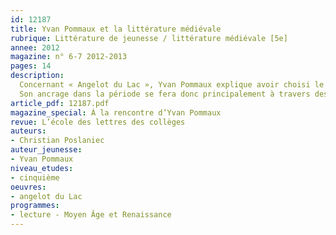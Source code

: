 ```yaml
---
id: 12187
title: Yvan Pommaux et la littérature médiévale 
rubrique: Littérature de jeunesse / littérature médiévale [5e]
annee: 2012
magazine: n° 6-7 2012-2013
pages: 14
description: 
  Concernant « Angelot du Lac », Yvan Pommaux explique avoir choisi le Moyen Âge pour une raison précise, sans goût particulier pour cette période – il avait envie de mettre en scène une « bande d’enfants livrés à eux-mêmes ». Le Moyen Âge, époque historique sur laquelle il pouvait aisément s’informer, permettait cette situation – « Je me suis beaucoup documenté, et puis j’ai rangé la quasi-totalité de cette documentation, recherchant une ambiance, un esprit des lieux et du temps, plutôt qu’une exactitude rigoureuse. »
  Son ancrage dans la période se fera donc principalement à travers des citations d’œuvres littéraires. Voilà qui peut donner l’occasion aux enseignants de faire découvrir à leurs élèves un pan de l’histoire littéraire tout en s’appuyant sur un récit passionnant.
article_pdf: 12187.pdf
magazine_special: À la rencontre d’Yvan Pommaux
revue: L’école des lettres des collèges
auteurs:
- Christian Poslaniec
auteur_jeunesse:
- Yvan Pommaux
niveau_etudes:
- cinquième
oeuvres:
- angelot du Lac
programmes:
- lecture - Moyen Âge et Renaissance
---
```

